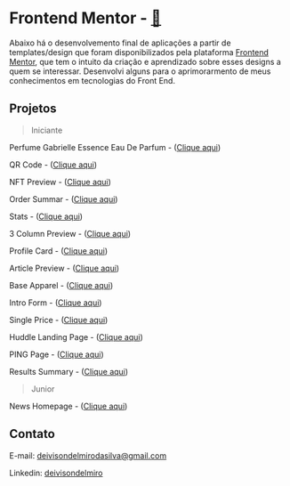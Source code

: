 # Frontend Mentor - [🔗](https://www.frontendmentor.io/)

Abaixo há o desenvolvemento final de aplicações a partir de templates/design que foram disponibilizados pela plataforma [Frontend Mentor](https://www.frontendmentor.io/), que tem o intuito da criação e aprendizado sobre esses designs a quem se interessar. Desenvolvi alguns para o aprimorarmento de meus conhecimentos em tecnologias do Front End.

## Projetos
  > Iniciante

  Perfume Gabrielle Essence Eau De Parfum - ([Clique aqui](https://deivisondelmiro.github.io/frontendmentor/iniciante/01-product-preview-card-component/))
  
  QR Code - ([Clique aqui](https://deivisondelmiro.github.io/frontendmentor/iniciante/02-qr-code-component/))

  NFT Preview - ([Clique aqui](https://deivisondelmiro.github.io/frontendmentor/iniciante/03-nft-preview-card-component/))

  Order Summar - ([Clique aqui](https://deivisondelmiro.github.io/frontendmentor/iniciante/04-order-summary-component/))

  Stats - ([Clique aqui](https://deivisondelmiro.github.io/frontendmentor/iniciante/05-stats-preview-card-component))

  3 Column Preview - ([Clique aqui](https://deivisondelmiro.github.io/frontendmentor/iniciante/06-3-column-preview-card-component))

  Profile Card - ([Clique aqui](https://deivisondelmiro.github.io/frontendmentor/iniciante/07-profile-card-component))

  Article Preview - ([Clique aqui](https://deivisondelmiro.github.io/frontendmentor/iniciante/09-article-preview-component-master))

  Base Apparel - ([Clique aqui](https://deivisondelmiro.github.io/frontendmentor/iniciante/10-base-apparel-coming-soon-master))

  Intro Form - ([Clique aqui](https://deivisondelmiro.github.io/frontendmentor/iniciante/11-intro-component-with-signup-form-master))

  Single Price - ([Clique aqui](https://deivisondelmiro.github.io/frontendmentor/iniciante/12-single-price-grid-component))

  Huddle Landing Page - ([Clique aqui](https://deivisondelmiro.github.io/frontendmentor/iniciante/13-huddle-landing-page))

  PING Page - ([Clique aqui](https://deivisondelmiro.github.io/frontendmentor/iniciante/14-ping-coming-soon-page))

  Results Summary - ([Clique aqui](https://deivisondelmiro.github.io/frontendmentor/iniciante/15-results-summary))

  > Junior

  News Homepage - ([Clique aqui](https://deivisondelmiro.github.io/frontendmentor/junior/01-news-homepage-main))

## Contato

E-mail: deivisondelmirodasilva@gmail.com

Linkedin: [deivisondelmiro](https://www.linkedin.com/in/deivisondelmiro/)
